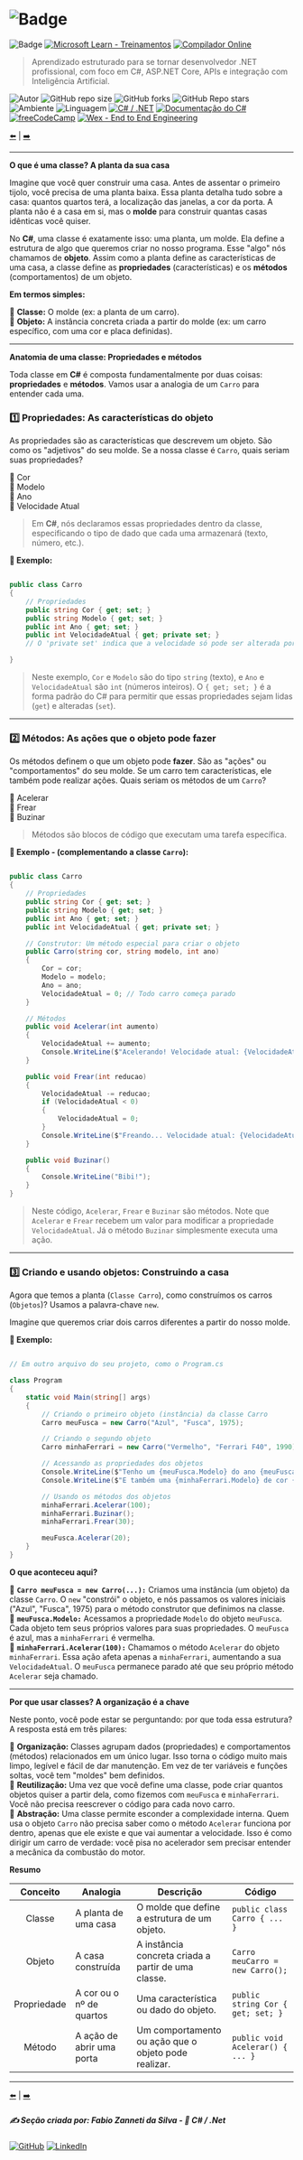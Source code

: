 # ![Badge](https://img.shields.io/badge/3.%20POO%20--%20Classes%2C%20Heran%C3%A7a%2C%20Polimorfismo-blue?style=for-the-badge&logo=c-sharp&logoColor=white)

![Badge](https://img.shields.io/badge/1.1._Tipos_de_Dados-blue?style=for-the-badge&logo=c-sharp&logoColor=white) 
[![Microsoft Learn - Treinamentos](https://img.shields.io/badge/🔗%20Microsoft_Learn-Treinamentos-blue?logo=microsoft&logoColor=white&style=for-the-badge)](https://learn.microsoft.com/pt-br/training/)
[![Compilador Online](https://img.shields.io/badge/🔗%20Compilador_Online-C%23-blue?style=for-the-badge)](https://www.mycompiler.io/pt/new/csharp)

> Aprendizado estruturado para se tornar desenvolvedor .NET profissional, com foco em C#, ASP.NET Core, APIs e integração com Inteligência Artificial.

![Autor](https://img.shields.io/badge/Autor-Fabio%20Zanneti%20da%20Silva-blue?style=flat-square&logo=github)
![GitHub repo size](https://img.shields.io/github/repo-size/fzanneti/dev-profissional-dotnet)
![GitHub forks](https://img.shields.io/github/forks/fzanneti/dev-profissional-dotnet?style=social)
![GitHub Repo stars](https://img.shields.io/github/stars/fzanneti/dev-profissional-dotnet?style=social)
![Ambiente](https://img.shields.io/badge/Ambiente-.NET-52057b)
![Linguagem](https://img.shields.io/badge/Linguagem-C%23-52057b)
[![C# / .NET](https://img.shields.io/badge/🔗%20C%23‑.NET-Visite-52057b)](https://dotnet.microsoft.com/pt-br/languages/csharp)
[![Documentação do C#](https://img.shields.io/badge/🔗%20C%23-Documentação-52057b?logo=c-sharp&logoColor=white)](https://learn.microsoft.com/pt-br/dotnet/csharp/)
[![freeCodeCamp](https://img.shields.io/badge/freeCodeCamp-Português-00cbcc?logo=freecodecamp&logoColor=white)](https://www.freecodecamp.org/portuguese/)
[![Wex - End to End Engineering](https://img.shields.io/badge/🔗%20DIO%20Repositório%20FZ-WEX%20E2E%20C%23-00cbcc?logo=c-sharp&logoColor=white)](https://github.com/fzanneti/DIO-wex-e2e-csharp)

[⬅️](https://github.com/fzanneti/FZ-dev-profissional-dotnet/blob/a63e2d15354df1dd0db5a476a78ec93117daa636/fundamentos-csharp/02estruturas-de-dados-loops-e-condicionais/03loops.md) | [➡️](https://github.com/fzanneti/FZ-dev-profissional-dotnet/blob/3cc1b4076f9d01a46d36909b3292fb9d97cfcbbc/fundamentos-csharp/03poo-classes-heran%C3%A7a-polimorfismo/02encapsulamento.md)

---

**O que é uma classe? A planta da sua casa**

Imagine que você quer construir uma casa. Antes de assentar o primeiro tijolo, você precisa de uma planta baixa. Essa planta detalha tudo sobre a casa: quantos quartos terá, a localização das janelas, a cor da porta. A planta não é a casa em si, mas o **molde** para construir quantas casas idênticas você quiser.

No **C#**, uma classe é exatamente isso: uma planta, um molde. Ela define a estrutura de algo que queremos criar no nosso programa. Esse "algo" nós chamamos de **objeto**. Assim como a planta define as características de uma casa, a classe define as **propriedades** (características) e os **métodos** (comportamentos) de um objeto.

**Em termos simples:**

🔹 **Classe:** O molde (ex: a planta de um carro).       
🔹 **Objeto:** A instância concreta criada a partir do molde (ex: um carro específico, com uma cor e placa definidas).    

---

**Anatomia de uma classe: Propriedades e métodos**

Toda classe em **C#** é composta fundamentalmente por duas coisas: **propriedades** e **métodos**. Vamos usar a analogia de um `Carro` para entender cada uma.

### 1️⃣ Propriedades: As características do objeto

As propriedades são as características que descrevem um objeto. São como os "adjetivos" do seu molde. Se a nossa classe é `Carro`, quais seriam suas propriedades?

🔹 Cor      
🔹 Modelo      
🔹 Ano      
🔹 Velocidade Atual     

> Em **C#**, nós declaramos essas propriedades dentro da classe, especificando o tipo de dado que cada uma armazenará (texto, número, etc.).

**🧠 Exemplo:**

```csharp

public class Carro
{
    // Propriedades
    public string Cor { get; set; }
    public string Modelo { get; set; }
    public int Ano { get; set; }
    public int VelocidadeAtual { get; private set; } 
    // O 'private set' indica que a velocidade só pode ser alterada por métodos dentro da própria classe

}

```

> Neste exemplo, `Cor` e `Modelo` são do tipo `string` (texto), e `Ano` e `VelocidadeAtual` são `int` (números inteiros). O `{ get; set; }` é a forma padrão do C# para permitir que essas propriedades sejam lidas (`get`) e alteradas (`set`).

---

### 2️⃣ Métodos: As ações que o objeto pode fazer

Os métodos definem o que um objeto pode **fazer**. São as "ações" ou "comportamentos" do seu molde. Se um carro tem características, ele também pode realizar ações. Quais seriam os métodos de um `Carro`?

🔹 Acelerar     
🔹 Frear     
🔹 Buzinar     

> Métodos são blocos de código que executam uma tarefa específica.

**🧠 Exemplo - (complementando a classe `Carro`):**

```csharp

public class Carro
{
    // Propriedades
    public string Cor { get; set; }
    public string Modelo { get; set; }
    public int Ano { get; set; }
    public int VelocidadeAtual { get; private set; }

    // Construtor: Um método especial para criar o objeto
    public Carro(string cor, string modelo, int ano)
    {
        Cor = cor;
        Modelo = modelo;
        Ano = ano;
        VelocidadeAtual = 0; // Todo carro começa parado
    }

    // Métodos
    public void Acelerar(int aumento)
    {
        VelocidadeAtual += aumento;
        Console.WriteLine($"Acelerando! Velocidade atual: {VelocidadeAtual} km/h");
    }

    public void Frear(int reducao)
    {
        VelocidadeAtual -= reducao;
        if (VelocidadeAtual < 0)
        {
            VelocidadeAtual = 0;
        }
        Console.WriteLine($"Freando... Velocidade atual: {VelocidadeAtual} km/h");
    }

    public void Buzinar()
    {
        Console.WriteLine("Bibi!");
    }
}

```

> Neste código, `Acelerar`, `Frear` e `Buzinar` são métodos. Note que `Acelerar` e `Frear` recebem um valor para modificar a propriedade `VelocidadeAtual`. Já o método `Buzinar` simplesmente executa uma ação.

---

### 3️⃣ Criando e usando objetos: Construindo a casa

Agora que temos a planta (`Classe Carro`), como construímos os carros (`Objetos`)? Usamos a palavra-chave `new`.

Imagine que queremos criar dois carros diferentes a partir do nosso molde.

**🧠 Exemplo:**

```csharp

// Em outro arquivo do seu projeto, como o Program.cs

class Program
{
    static void Main(string[] args)
    {
        // Criando o primeiro objeto (instância) da classe Carro
        Carro meuFusca = new Carro("Azul", "Fusca", 1975);

        // Criando o segundo objeto
        Carro minhaFerrari = new Carro("Vermelho", "Ferrari F40", 1990);

        // Acessando as propriedades dos objetos
        Console.WriteLine($"Tenho um {meuFusca.Modelo} do ano {meuFusca.Ano} e cor {meuFusca.Cor}.");
        Console.WriteLine($"E também uma {minhaFerrari.Modelo} de cor {minhaFerrari.Cor}.");

        // Usando os métodos dos objetos
        minhaFerrari.Acelerar(100);
        minhaFerrari.Buzinar();
        minhaFerrari.Frear(30);

        meuFusca.Acelerar(20);
    }
}

```

**O que aconteceu aqui?**

🔹 **`Carro meuFusca = new Carro(...):`** Criamos uma instância (um objeto) da classe `Carro`. O `new` "constrói" o objeto, e nós passamos os valores iniciais ("Azul", "Fusca", 1975) para o método construtor que definimos na classe.       
🔹 **`meuFusca.Modelo:`** Acessamos a propriedade `Modelo` do objeto `meuFusca`. Cada objeto tem seus próprios valores para suas propriedades. O `meuFusca` é azul, mas a `minhaFerrari` é vermelha.        
🔹 **`minhaFerrari.Acelerar(100):`** Chamamos o método `Acelerar` do objeto `minhaFerrari`. Essa ação afeta apenas a `minhaFerrari`, aumentando a sua `VelocidadeAtual`. O `meuFusca` permanece parado até que seu próprio método `Acelerar` seja chamado.     

---

**Por que usar classes? A organização é a chave**

Neste ponto, você pode estar se perguntando: por que toda essa estrutura? A resposta está em três pilares:

🔹 **Organização:** Classes agrupam dados (propriedades) e comportamentos (métodos) relacionados em um único lugar. Isso torna o código muito mais limpo, legível e fácil de dar manutenção. Em vez de ter variáveis e funções soltas, você tem "moldes" bem definidos.       
🔹 **Reutilização:** Uma vez que você define uma classe, pode criar quantos objetos quiser a partir dela, como fizemos com `meuFusca` e `minhaFerrari`. Você não precisa reescrever o código para cada novo carro.        
🔹 **Abstração:** Uma classe permite esconder a complexidade interna. Quem usa o objeto `Carro` não precisa saber como o método `Acelerar` funciona por dentro, apenas que ele existe e que vai aumentar a velocidade. Isso é como dirigir um carro de verdade: você pisa no acelerador sem precisar entender a mecânica da combustão do motor.    

**Resumo**

|**Conceito**|**Analogia**|**Descrição**|**Código**|
|:---:|---|---|---|
|Classe|A planta de uma casa|O molde que define a estrutura de um objeto.|`public class Carro { ... }`|
|Objeto|A casa construída|A instância concreta criada a partir de uma classe.|`Carro meuCarro = new Carro();`|
|Propriedade|A cor ou o nº de quartos|Uma característica ou dado do objeto.|`public string Cor { get; set; }`|
|Método|A ação de abrir uma porta|Um comportamento ou ação que o objeto pode realizar.|`public void Acelerar() { ... }`|

---

[⬅️](https://github.com/fzanneti/FZ-dev-profissional-dotnet/blob/a63e2d15354df1dd0db5a476a78ec93117daa636/fundamentos-csharp/02estruturas-de-dados-loops-e-condicionais/03loops.md) | [➡️](https://github.com/fzanneti/FZ-dev-profissional-dotnet/blob/3cc1b4076f9d01a46d36909b3292fb9d97cfcbbc/fundamentos-csharp/03poo-classes-heran%C3%A7a-polimorfismo/02encapsulamento.md)

##### ✍️ Seção criada por: *Fabio Zanneti da Silva* - 🎯 *C# / .Net*
[![GitHub](https://img.shields.io/badge/GitHub-fzanneti-000000?style=flat&logo=github)](https://github.com/fzanneti)
[![LinkedIn](https://img.shields.io/badge/LinkedIn-fzanneti-0A66C2?style=flat&logo=linkedin&logoColor=white)](https://linkedin.com/in/fzanneti)